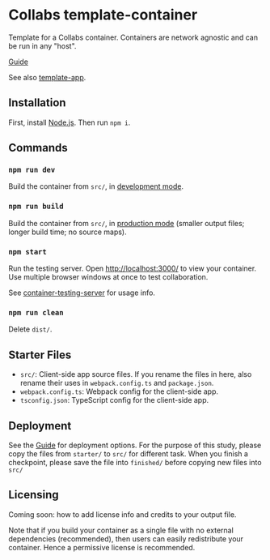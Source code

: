 # Collabs template-container

Template for a Collabs container. Containers are network agnostic and can be run in any "host".

[Guide](https://github.com/composablesys/collabs/tree/master/collabs/docs/getting_started_guide.md)

See also [template-app](https://github.com/composablesys/collabs/tree/master/template-app).

## Installation

First, install [Node.js](https://nodejs.org/). Then run `npm i`.

## Commands

### `npm run dev`

Build the container from `src/`, in [development mode](https://webpack.js.org/guides/development/).

### `npm run build`

Build the container from `src/`, in [production mode](https://webpack.js.org/guides/production/) (smaller output files; longer build time; no source maps).

### `npm start`

Run the testing server. Open [http://localhost:3000/](http://localhost:3000/) to view your container. Use multiple browser windows at once to test collaboration.

See [container-testing-server](https://www.npmjs.com/package/@collabs/container-testing-server) for usage info.

### `npm run clean`

Delete `dist/`.

## Starter Files

- `src/`: Client-side app source files. If you rename the files in here, also rename their uses in `webpack.config.ts` and `package.json`.
- `webpack.config.ts`: Webpack config for the client-side app.
- `tsconfig.json`: TypeScript config for the client-side app.

## Deployment

See the [Guide](https://github.com/composablesys/collabs/tree/master/collabs/docs/getting_started_guide.md) for deployment options. For the purpose of this study, please copy the files from `starter/` to `src/` for different task. When you finish a checkpoint, please save the file into `finished/` before copying new files into `src/`

## Licensing

Coming soon: how to add license info and credits to your output file.

Note that if you build your container as a single file with no external dependencies (recommended), then users can easily redistribute your container. Hence a permissive license is recommended.
